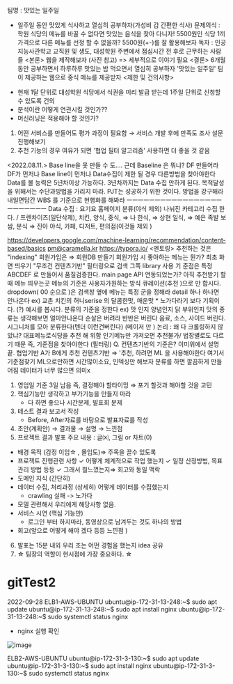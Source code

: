 팀명 : 맛있는 일주일
 * 일주일 동안 맛있게 식사하고 열심히 공부하자(가성비 갑 간편한 식사)
문제의식 : 학원 식당의 메뉴를 바꿀 수 없다면 맛있는 음식을 찾아 다니자!
              5500원인 식당 1끼 가격으로 다른 메뉴를 선정 할 수 없을까? 5500원(+-)를 잘 활용해보자
독자 : 인공지능사관학교 교직원 및 생도, 대성학원 주변에서 점심시간 전 후로 근무하는 사람들
<본론>
웹을 제작해보자 (사진 참고) => 세부적으로 이야기 필요
<결론>
6개월 동안 공부하면서 하루하루 맛있는 밥 먹으면서 열심히 공부하자
'맛있는 일주일' 팀이 제공하는 웹으로 중식 메뉴를 제공받자
<제한 및 건의사항>
- 현재 1달 단위로 대성학원 식당에서 식권을 미리 발급 받는데 1주일 단위로 신청할 수 있도록 건의
- 분석이란 어떻게 연관시킬 것인가??
- 머신러닝은 적용해야 할 것인가?








1. 어떤 서비스를 만들어도 평가 과정이 필요함
→ 서비스 개발 후에 만족도 조사 설문 진행해보기
2. 추천 기능의 경우 여유가 되면 '협업 필터 알고리즘' 사용하면 더 좋을 것 같음








<2022.08.11.>
Base line을 못 만들 수 도....
근데 Baseline 은 뭐냐?
DF 만들어라
DF가 먼저냐 Base line이 먼저냐
Data수집이 제한 될 경우 다른방법을 찾아야한다
Data를 볼 능력은 5년차이상 가능하다.
3년차까지는 Data 수집 만하게 된다.
목적달성을 위해서는 수단과방법을 가리지 마라.
PJT는 성공하기 위한 것이다. 방법을 강구해라
내일면담간 WBS 를 기준으로 현행화를 해봐라
ㅡㅡㅡㅡㅡㅡㅡㅡㅡㅡㅡㅡㅡㅡㅡㅡㅡㅡㅡㅡㅡㅡㅡㅡ
Data 수집 : 요기요 홈페이지 분류(야식 제외) 나눠진 카테고리 수집 한다.  / 프렌차이즈(일단삭제),
치킨, 양식, 중식, ⇒ 나
한식, ⇒ 상현
일식, ⇒ 예은
족발 보쌈, 분식 ⇒ 진아
야식, 카페, 디저트, 편의점(이것들 제외 )








https://developers.google.com/machine-learning/recommendation/content-based/basics
pm@caramella.kr
https://typora.io/
<멘토링>
추천하는 것은 "indexing"
회원가입은 ⇒ 회원DB 만들기
회원가입 시
좋아하는 메뉴는 뭔가? 최초 화면 띄우기
"무조건 컨텐츠기반" 필터링으로 검색
그쪽 library 사용
기 준점은 특정 ABCDEF 로 만들어서 품질검증한다.
main page
API 연동되었는가? 아직
추천받기 할때 메뉴 띄우는곳
메뉴의 기준은 사용자가원하는 방식
큐레이션(추천 )으로 만 합시다.
dropdown( 00 순으로 )은 검색창 옆에
메뉴는 특정 군을 정해라
detail 하나 하나면 안나온다
ex) 교촌 치킨의 허니serise 의 달콤한맛, 매운맛
      * 노가다라기 보다 기획이다. (?)
예시를 봅시다.
분류의 기준을 정한다
ex) 맛 인지 양념인지 닭 부위인지
맛의 종류는 생각해보면 얼마안나온다
순살은 버려라
반반은 버린다 음료, 소스, 사이드 버린다.
시그니처를 모아 분류한다(텐더 이런건버린다)
(메이저 만 )
논리 : 왜 다 크롤링하지 않았냐? 대표메뉴로식당을 추천 해 위함
인기메뉴만 가져오면 추천불가/ 법장별로도 다르기 때문
즉, 기준점을 찾아야한다 (필터링)
Q. 컨텐츠기반의 기준은?
이미위에서 설명 끝.
협업기반 A가 B에게 추천
컨텐츠기반 ⇒ '추천, 하려면 ML 을 사용해야한다
여기서 기준점찾기
ML으로만하면 시간많이소요, 인덱싱만 해보자
분류를 하면 깔끔하게 만들어짐
데이터가 너무 많으면 의미x







1. 영업일 기준 3일 남음
즉, 결정해야 할타이밍 ⇒ 포기 할것과 해야할 것을 고민
2. 핵심기능만 생각하고 부가기능을 만들지 마라
   * 다 하면 좋으나 시간문제, 발표회 문제
3. 테스트 결과 보고서 작성
     * Before, After자료를 바탕으로 발표자료를 작성
4. 초안(계획안) → 결과물 → 설명 → 느낀점
5. 프로젝트 결과 발표 주요 내용 : 글⒳, 그림 or 차트(0)
- 배경 목적 (감정 이입☆ , 몰입도)⇒ 주목을 끌수 있도록
- 프로젝트 진행관련 사항
✓ 어떻게 체계적으로 작업 했는지
✓ 일정 산정방법, 목표관리 방법 등등
✓ 그래서 뭘느꼈는지⇒ 회고와 동일 맥락
- 도메인 지식 (간단히)
- 데이터 수집, 처리과정 (상세히) 어떻게 데이터를 수집했는지
   * crawling 실패 -> 노가다
- 모델 관련해서 우리에게 해당사항 없음.
- 서비스 시연 (핵심 기능만)
  * 로그인 부터 하지마라, 동영상으로 남겨두는 것도 하나의 방법
- 회고(앞으로 어떻게 해야 겠다 등등 느낀점 )
6. 발표는 15분 내외
우리 조는 어떤 경험을 했는지 idea 공유
7. ☆ 팀장의 역할이 현시점에 가장 중요하다. ☆
# gitTest2

2022-09-28
ELB1-AWS-UBUNTU
ubuntu@ip-172-31-13-248:~$ sudo apt update
ubuntu@ip-172-31-13-248:~$ sudo apt install nginx
ubuntu@ip-172-31-13-248:~$ sudo systemctl status nginx
- nginx 실행 확인

![image](https://user-images.githubusercontent.com/109319988/192676367-8305e6f3-638e-440c-b740-ee766eeb5056.png)

ELB2-AWS-UBUNTU
ubuntu@ip-172-31-3-130:~$ sudo apt update
ubuntu@ip-172-31-3-130:~$ sudo apt install nginx
ubuntu@ip-172-31-3-130:~$ sudo systemctl status nginx
